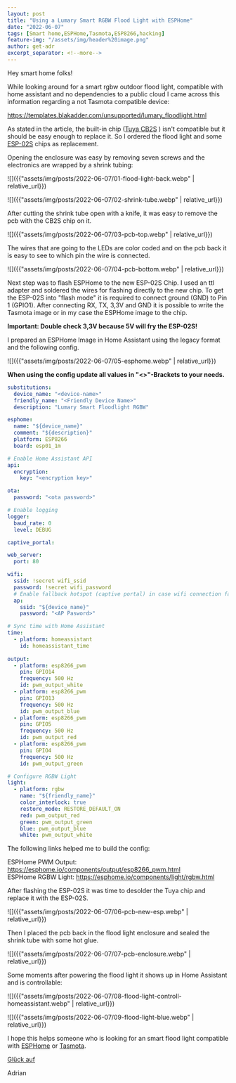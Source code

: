 ```yaml
---
layout: post
title: "Using a Lumary Smart RGBW Flood Light with ESPHome"
date: "2022-06-07"
tags: [Smart home,ESPHome,Tasmota,ESP8266,hacking]
feature-img: "/assets/img/header%20image.png"
author: get-adr
excerpt_separator: <!--more-->
---
```

Hey smart home folks!

While looking around for a smart rgbw outdoor flood light, compatible with home assistant and no dependencies to a public cloud I came across this information regarding a not Tasmota compatible device:

https://templates.blakadder.com/unsupported/lumary_floodlight.html


As stated in the article, the built-in chip ([Tuya CB2S](https://developer.tuya.com/en/docs/iot/cb2s-module-datasheet?id=Kafgfsa2aaypq) ) isn't compatible but it should be easy enough to replace it.
So I ordered the flood light and some [ESP-02S](https://tasmota.github.io/docs/Pinouts/#tywe2s) chips as replacement.
<!--more-->
Opening the enclosure was easy by removing seven screws and  the electronics are wrapped by a shrink tubing:

![]({{"assets/img/posts/2022-06-07/01-flood-light-back.webp" | relative_url}})

![]({{"assets/img/posts/2022-06-07/02-shrink-tube.webp" | relative_url}})

After cutting the shrink tube open with a knife, it was easy to remove the pcb with the CB2S chip on it.

![]({{"assets/img/posts/2022-06-07/03-pcb-top.webp" | relative_url}})

The wires that are going to the LEDs are color coded and on the pcb back it is easy to see to which pin the wire is connected.

![]({{"assets/img/posts/2022-06-07/04-pcb-bottom.webp" | relative_url}})

Next step was to flash ESPHome to the new ESP-02S Chip. I used an ttl adapter and soldered the wires for flashing directly to the new chip. To get the ESP-02S into "flash mode" it is required to connect ground (GND) to Pin 1 (GPIO1).
After connecting RX, TX, 3,3V and GND it is possible to write the Tasmota image or in my case the ESPHome image to the chip.

**Important: Double check 3,3V because 5V will fry the ESP-02S!**

I prepared an ESPHome Image in Home Assistant using the legacy format and the following config.

![]({{"assets/img/posts/2022-06-07/05-esphome.webp" | relative_url}})

**When using the config update all values in "<>"-Brackets to your needs.**

````yaml
substitutions:
  device_name: "<device-name>"
  friendly_name: "<Friendly Device Name>"
  description: "Lumary Smart Floodlight RGBW"

esphome:
  name: "${device_name}"
  comment: "${description}"
  platform: ESP8266
  board: esp01_1m

# Enable Home Assistant API
api:
  encryption:
    key: "<encryption key>"

ota:
  password: "<ota password>"

# Enable logging
logger:
  baud_rate: 0
  level: DEBUG

captive_portal:

web_server:
  port: 80

wifi:
  ssid: !secret wifi_ssid
  password: !secret wifi_password
  # Enable fallback hotspot (captive portal) in case wifi connection fails
  ap:
    ssid: "${device_name}"
    password: "<AP Pasword>"

# Sync time with Home Assistant
time:
  - platform: homeassistant
    id: homeassistant_time
    
output:
  - platform: esp8266_pwm
    pin: GPIO14
    frequency: 500 Hz
    id: pwm_output_white
  - platform: esp8266_pwm
    pin: GPIO13
    frequency: 500 Hz
    id: pwm_output_blue
  - platform: esp8266_pwm
    pin: GPIO5
    frequency: 500 Hz
    id: pwm_output_red
  - platform: esp8266_pwm
    pin: GPIO4
    frequency: 500 Hz
    id: pwm_output_green

# Configure RGBW Light
light:
  - platform: rgbw
    name: "${friendly_name}"
    color_interlock: true
    restore_mode: RESTORE_DEFAULT_ON
    red: pwm_output_red
    green: pwm_output_green
    blue: pwm_output_blue
    white: pwm_output_white

````
The following links helped me to build the config:

ESPHome PWM Output: https://esphome.io/components/output/esp8266_pwm.html</br>
ESPHome RGBW Light: https://esphome.io/components/light/rgbw.html

After flashing the ESP-02S it was time to desolder the Tuya chip and replace it with the ESP-02S.

![]({{"assets/img/posts/2022-06-07/06-pcb-new-esp.webp" | relative_url}})

Then I placed the pcb back in the flood light enclosure and sealed the shrink tube with some hot glue.

![]({{"assets/img/posts/2022-06-07/07-pcb-enclosure.webp" | relative_url}})

Some moments after powering the flood light it shows up in Home Assistant and is controllable:

![]({{"assets/img/posts/2022-06-07/08-flood-light-controll-homeassistant.webp" | relative_url}})

![]({{"assets/img/posts/2022-06-07/09-flood-light-blue.webp" | relative_url}})

I hope this helps someone who is looking for an smart flood light compatible with [ESPHome](https://esphome.io) or [Tasmota](https://tasmota.github.io/docs/).

[Glück auf](https://en.wikipedia.org/wiki/Gl%C3%BCck_auf)

Adrian